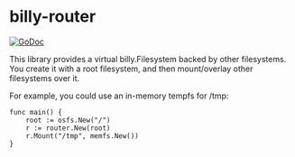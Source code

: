 # billy-router

[![GoDoc](https://godoc.org/github.com/Jille/billy-router?status.svg)](https://godoc.org/github.com/Jille/billy-router)

This library provides a virtual billy.Filesystem backed by other filesystems. You create it with a root filesystem, and then mount/overlay other filesystems over it.

For example, you could use an in-memory tempfs for /tmp:

```golang
func main() {
	root := osfs.New("/")
	r := router.New(root)
	r.Mount("/tmp", memfs.New())
}
```
